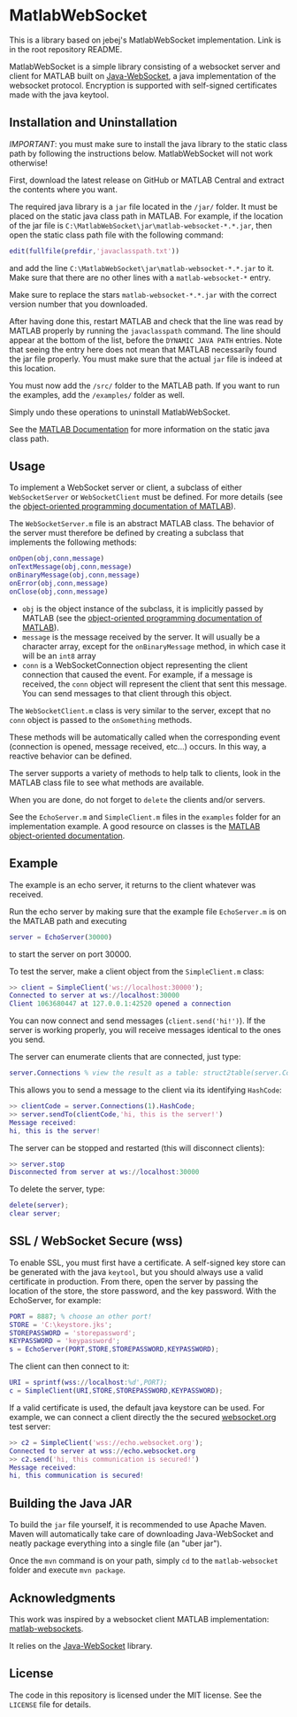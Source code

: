 MatlabWebSocket
===============

This is a library based on jebej's MatlabWebSocket implementation. Link is in the root repository README.

MatlabWebSocket is a simple library consisting of a websocket server and client for MATLAB  built on [Java-WebSocket](https://github.com/TooTallNate/Java-WebSocket), a java implementation of the websocket protocol. Encryption is supported with self-signed certificates made with the java keytool.

Installation and Uninstallation
------------

*IMPORTANT*: you must make sure to install the java library to the static class path by following the instructions below. MatlabWebSocket will not work otherwise!

First, download the latest release on GitHub or MATLAB Central and extract the contents where you want.

The required java library is a `jar` file located in the `/jar/` folder. It must be placed on the static java class path in MATLAB. For example, if the location of the jar file is `C:\MatlabWebSocket\jar\matlab-websocket-*.*.jar`, then open the static class path file with the following command:
```matlab
edit(fullfile(prefdir,'javaclasspath.txt'))
```
and add the line `C:\MatlabWebSocket\jar\matlab-websocket-*.*.jar` to it. Make sure that there are no other lines with a `matlab-websocket-*` entry.

Make sure to replace the stars `matlab-websocket-*.*.jar` with the correct version number that you downloaded.

After having done this, restart MATLAB and check that the line was read by MATLAB properly by running the `javaclasspath` command. The line should appear at the bottom of the list, before the `DYNAMIC JAVA PATH` entries. Note that seeing the entry here does not mean that MATLAB necessarily found the jar file properly. You must make sure that the actual `jar` file is indeed at this location.

You must now add the `/src/` folder to the MATLAB  path. If you want to run the examples, add the `/examples/` folder as well.

Simply undo these operations to uninstall MatlabWebSocket.

See the [MATLAB  Documentation](http://www.mathworks.com/help/matlab/matlab_external/static-path.html) for more information on the static java class path.

Usage
------------

To implement a WebSocket server or client, a subclass of either `WebSocketServer` or `WebSocketClient` must be defined. For more details (see the [object-oriented programming documentation of MATLAB](http://www.mathworks.com/help/matlab/object-oriented-programming.html)).

The `WebSocketServer.m` file is an abstract MATLAB class. The behavior of the server must therefore be defined by creating a subclass that implements the following methods:

```matlab
onOpen(obj,conn,message)
onTextMessage(obj,conn,message)
onBinaryMessage(obj,conn,message)
onError(obj,conn,message)
onClose(obj,conn,message)
```

 * `obj` is the object instance of the subclass, it is implicitly passed by MATLAB (see the [object-oriented programming documentation of MATLAB](http://www.mathworks.com/help/matlab/object-oriented-programming.html)).
 * `message` is the message received by the server. It will usually be a character array, except for the `onBinaryMessage` method, in which case it will be an `int8` array
 * `conn` is a WebSocketConnection object representing the client connection that caused the event. For example, if a message is received, the `conn` object will represent the client that sent this message. You can send messages to that client through this object.

The `WebSocketClient.m` class is very similar to the server, except that no `conn` object is passed to the `onSomething` methods.

These methods will be automatically called when the corresponding event (connection is opened, message received, etc...) occurs. In this way, a reactive behavior can be defined.

The server supports a variety of methods to help talk to clients, look in the MATLAB class file to see what methods are available.

When you are done, do not forget to `delete` the clients and/or servers.

See the `EchoServer.m` and `SimpleClient.m` files in the `examples` folder for an implementation example. A good resource on classes is the [MATLAB object-oriented documentation](http://www.mathworks.com/help/matlab/object-oriented-programming.html).

Example
------------
The example is an echo server, it returns to the client whatever was received.

Run the echo server by making sure that the example file `EchoServer.m` is on the MATLAB path and executing
```matlab
server = EchoServer(30000)
```
to start the server on port 30000.

To test the server, make a client object from the `SimpleClient.m` class:
```matlab
>> client = SimpleClient('ws://localhost:30000');
Connected to server at ws://localhost:30000
Client 1063680447 at 127.0.0.1:42520 opened a connection
```

You can now connect and send messages (`client.send('hi!')`). If the server is working properly, you will receive messages identical to the ones you send.

The server can enumerate clients that are connected, just type:
```matlab
server.Connections % view the result as a table: struct2table(server.Connections)
```

This allows you to send a message to the client via its identifying `HashCode`:
```matlab
>> clientCode = server.Connections(1).HashCode;
>> server.sendTo(clientCode,'hi, this is the server!')
Message received:
hi, this is the server!
```

The server can be stopped and restarted (this will disconnect clients):
```matlab
>> server.stop
Disconnected from server at ws://localhost:30000
```

To delete the server, type:
```matlab
delete(server);
clear server;
```

SSL / WebSocket Secure (wss)
------------

To enable SSL, you must first have a certificate. A self-signed key store can be generated with the java `keytool`, but you should always use a valid certificate in production. From there, open the server by passing the location of the store, the store password, and the key password. With the EchoServer, for example:

```matlab
PORT = 8887; % choose an other port!
STORE = 'C:\keystore.jks';
STOREPASSWORD = 'storepassword';
KEYPASSWORD = 'keypassword';
s = EchoServer(PORT,STORE,STOREPASSWORD,KEYPASSWORD);
```

The client can then connect to it:
```matlab
URI = sprintf(wss://localhost:%d',PORT);
c = SimpleClient(URI,STORE,STOREPASSWORD,KEYPASSWORD);
```

If a valid certificate is used, the default java keystore can be used. For example, we can connect a client directly the the secured [websocket.org](`https://www.websocket.org/echo.html`) test server:

```matlab
>> c2 = SimpleClient('wss://echo.websocket.org');
Connected to server at wss://echo.websocket.org
>> c2.send('hi, this communication is secured!')
Message received:
hi, this communication is secured!
```

Building the Java JAR
------------

To build the `jar` file yourself, it is recommended to use Apache Maven. Maven will automatically take care of downloading Java-WebSocket and neatly package everything into a single file (an "uber jar").

Once the `mvn` command is on your path, simply `cd` to the `matlab-websocket` folder and execute `mvn package`.

Acknowledgments
------------

This work was inspired by a websocket client MATLAB implementation:  [matlab-websockets](https://github.com/mingot/matlab-websockets).

It relies on the [Java-WebSocket](https://github.com/TooTallNate/Java-WebSocket) library.

License
------------

The code in this repository is licensed under the MIT license. See the `LICENSE` file for details.
